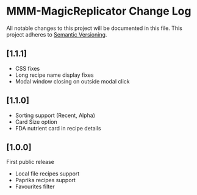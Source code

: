 # MMM-MagicReplicator Change Log
All notable changes to this project will be documented in this file.
This project adheres to [Semantic Versioning](http://semver.org/).


## [1.1.1] 

- CSS fixes
- Long recipe name display fixes
- Modal window closing on outside modal click


## [1.1.0] 

- Sorting support (Recent, Alpha)
- Card Size option
- FDA nutrient card in recipe details


## [1.0.0] 

First public release
- Local file recipes support
- Paprika recipes support
- Favourites filter
